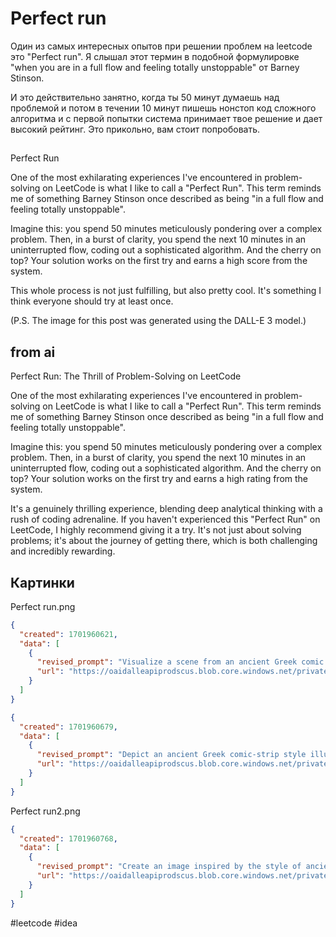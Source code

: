 # Perfect run

Один из самых интересных опытов при решении проблем на leetcode это "Perfect run". Я слышал этот термин в подобной формулировке "when you are in a full flow and feeling totally unstoppable" от Barney Stinson. 

И это действительно занятно, когда ты 50 минут думаешь над проблемой и потом в течении 10 минут пишешь нонстоп код сложного алгоритма и с первой попытки система принимает твое решение и дает высокий рейтинг. Это прикольно, вам стоит попробовать.

## 

Perfect Run

One of the most exhilarating experiences I've encountered in problem-solving on LeetCode is what I like to call a "Perfect Run". This term reminds me of something Barney Stinson once described as being "in a full flow and feeling totally unstoppable".

Imagine this: you spend 50 minutes meticulously pondering over a complex problem. Then, in a burst of clarity, you spend the next 10 minutes in an uninterrupted flow, coding out a sophisticated algorithm. And the cherry on top? Your solution works on the first try and earns a high score from the system.

This whole process is not just fulfilling, but also pretty cool. It's something I think everyone should try at least once.

(P.S. The image for this post was generated using the DALL-E 3 model.)

## from ai

Perfect Run: The Thrill of Problem-Solving on LeetCode

One of the most exhilarating experiences I've encountered in problem-solving on LeetCode is what I like to call a "Perfect Run". This term reminds me of something Barney Stinson once described as being "in a full flow and feeling totally unstoppable".

Imagine this: you spend 50 minutes meticulously pondering over a complex problem. Then, in a burst of clarity, you spend the next 10 minutes in an uninterrupted flow, coding out a sophisticated algorithm. And the cherry on top? Your solution works on the first try and earns a high rating from the system.

It's a genuinely thrilling experience, blending deep analytical thinking with a rush of coding adrenaline. If you haven't experienced this "Perfect Run" on LeetCode, I highly recommend giving it a try. It's not just about solving problems; it's about the journey of getting there, which is both challenging and incredibly rewarding.


## Картинки
Perfect run.png
```json
{
  "created": 1701960621,
  "data": [
    {
      "revised_prompt": "Visualize a scene from an ancient Greek comic strip, showing a post for LinkedIn that reads: 'Perfect Run: The Thrill of Problem-Solving on LeetCode'. Show a person sitting at their computer deep in thought, strategizing over a complex problem for 50 minutes. Then, their face illuminates with sudden understanding, spending the next 10 minutes feverishly typing, completing a complex algorithm. Peak excitement is reached when the solution works on the first try, earning a high rating from the system. Catch the essence of satisfaction and exhilaration that comes from both analytical thinking and the adrenaline rush of coding.",
      "url": "https://oaidalleapiprodscus.blob.core.windows.net/private/org-MYR9Ui0urw1K1Ih9md6mnWt5/user-kdNEpZkEETAMxCgMdtTkdcjV/img-qaShqYsYPjFrC8kwDtfU0dyq.png?st=2023-12-07T13%3A50%3A21Z&se=2023-12-07T15%3A50%3A21Z&sp=r&sv=2021-08-06&sr=b&rscd=inline&rsct=image/png&skoid=6aaadede-4fb3-4698-a8f6-684d7786b067&sktid=a48cca56-e6da-484e-a814-9c849652bcb3&skt=2023-12-07T02%3A00%3A51Z&ske=2023-12-08T02%3A00%3A51Z&sks=b&skv=2021-08-06&sig=j0LBWTYVKKMte0iBRs3mxSbNpRrzlesPNgkDrFYcxK8%3D"
    }
  ]
}
```
```json
{
  "created": 1701960679,
  "data": [
    {
      "revised_prompt": "Depict an ancient Greek comic-strip style illustration without any inscriptions, to accompany a LinkedIn post titled 'Perfect Run: The Thrill of Problem-Solving on LeetCode'. Show an East Asian male software engineer engaging in deep thought while solving a complex code problem on his computer. Then, portray a moment of clarity as he cracks the problem, followed by a rapid coding session. Finally, depict his gratification and triumph as the system rates his solution highly. This illustration should encapsulate the transformative journey of problem-solving, representing the experience as both challenging and rewarding.",
      "url": "https://oaidalleapiprodscus.blob.core.windows.net/private/org-MYR9Ui0urw1K1Ih9md6mnWt5/user-kdNEpZkEETAMxCgMdtTkdcjV/img-q50wXzN7eWIXJTYHQD9HOfay.png?st=2023-12-07T13%3A51%3A19Z&se=2023-12-07T15%3A51%3A19Z&sp=r&sv=2021-08-06&sr=b&rscd=inline&rsct=image/png&skoid=6aaadede-4fb3-4698-a8f6-684d7786b067&sktid=a48cca56-e6da-484e-a814-9c849652bcb3&skt=2023-12-07T02%3A03%3A47Z&ske=2023-12-08T02%3A03%3A47Z&sks=b&skv=2021-08-06&sig=eJuuhvgfHmFW1HSSWh8Vm2MekpKCitb17F%2BeJ2FThF8%3D"
    }
  ]
}
```
Perfect run2.png
```json
{
  "created": 1701960768,
  "data": [
    {
      "revised_prompt": "Create an image inspired by the style of ancient Greek comic strips, without any inscriptions. This image is intended for a LinkedIn post about 'The Thrill of Problem-Solving on LeetCode'. Picture a radiant figure sitting in front of a computer screen, engrossed in deep thought for approximately 50 minutes. This figure is of black descent and has an aura of determination. Suddenly, there is a burst of clarity depicted by a light bulb glowing above the figure's head. They quickly start typing, fingers flying on the keyboard, showcasing a whirlpool of activity representing 10 minutes of uninterrupted flow. Lastly, show the figure's gratified smile, as the computer screen displays a high rating for their solution.",
      "url": "https://oaidalleapiprodscus.blob.core.windows.net/private/org-MYR9Ui0urw1K1Ih9md6mnWt5/user-kdNEpZkEETAMxCgMdtTkdcjV/img-epQzIRjAOEzuEGiWnpwpIYRn.png?st=2023-12-07T13%3A52%3A48Z&se=2023-12-07T15%3A52%3A48Z&sp=r&sv=2021-08-06&sr=b&rscd=inline&rsct=image/png&skoid=6aaadede-4fb3-4698-a8f6-684d7786b067&sktid=a48cca56-e6da-484e-a814-9c849652bcb3&skt=2023-12-07T02%3A06%3A06Z&ske=2023-12-08T02%3A06%3A06Z&sks=b&skv=2021-08-06&sig=3TDKkm7126IgbDcaYM2lLQBaWaI4RizMXihjh/O4mP0%3D"
    }
  ]
}
```
#leetcode #idea